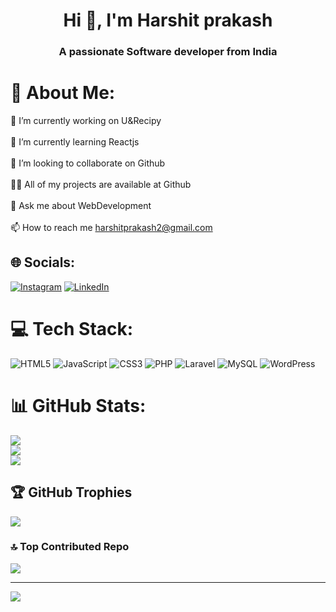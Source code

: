 <h1 align="center">Hi 👋, I'm Harshit prakash</h1>
<h3 align="center">A passionate Software developer from India</h3>

# 💫 About Me:
🔭 I’m currently working on U&Recipy<br><br>🌱 I’m currently learning Reactjs<br><br>👯 I’m looking to collaborate on Github<br><br>👨‍💻 All of my projects are available at Github<br><br>💬 Ask me about WebDevelopment<br><br>📫 How to reach me harshitprakash2@gmail.com


## 🌐 Socials:
[![Instagram](https://img.shields.io/badge/Instagram-%23E4405F.svg?logo=Instagram&logoColor=white)](https://instagram.com/its_harshitprakash2__) [![LinkedIn](https://img.shields.io/badge/LinkedIn-%230077B5.svg?logo=linkedin&logoColor=white)](https://linkedin.com/in/harshitPrakash  ) 

# 💻 Tech Stack:
![HTML5](https://img.shields.io/badge/html5-%23E34F26.svg?style=for-the-badge&logo=html5&logoColor=white) ![JavaScript](https://img.shields.io/badge/javascript-%23323330.svg?style=for-the-badge&logo=javascript&logoColor=%23F7DF1E) ![CSS3](https://img.shields.io/badge/css3-%231572B6.svg?style=for-the-badge&logo=css3&logoColor=white) ![PHP](https://img.shields.io/badge/php-%23777BB4.svg?style=for-the-badge&logo=php&logoColor=white) ![Laravel](https://img.shields.io/badge/laravel-%23FF2D20.svg?style=for-the-badge&logo=laravel&logoColor=white) ![MySQL](https://img.shields.io/badge/mysql-4479A1.svg?style=for-the-badge&logo=mysql&logoColor=white) ![WordPress](https://img.shields.io/badge/WordPress-%23117AC9.svg?style=for-the-badge&logo=WordPress&logoColor=white)
# 📊 GitHub Stats:
![](https://github-readme-stats.vercel.app/api?username=harshitprakash&theme=dark&hide_border=false&include_all_commits=false&count_private=false)<br/>
![](https://github-readme-streak-stats.herokuapp.com/?user=harshitprakash&theme=dark&hide_border=false)<br/>
![](https://github-readme-stats.vercel.app/api/top-langs/?username=harshitprakash&theme=dark&hide_border=false&include_all_commits=false&count_private=false&layout=compact)

## 🏆 GitHub Trophies
![](https://github-profile-trophy.vercel.app/?username=harshitprakash&theme=radical&no-frame=false&no-bg=true&margin-w=4)

### 🔝 Top Contributed Repo
![](https://github-contributor-stats.vercel.app/api?username=harshitprakash&limit=5&theme=dark&combine_all_yearly_contributions=true)

---
[![](https://visitcount.itsvg.in/api?id=harshitprakash&icon=0&color=0)](https://visitcount.itsvg.in)

<!-- Proudly created with GPRM ( https://gprm.itsvg.in ) -->
<!--
**harshitprakash/harshitprakash** is a ✨ _special_ ✨ repository because its `README.md` (this file) appears on your GitHub profile.

Here are some ideas to get you started:

- 🔭 I’m currently working on ...
- 🌱 I’m currently learning ...
- 👯 I’m looking to collaborate on ...
- 🤔 I’m looking for help with ...
- 💬 Ask me about ...
- 📫 How to reach me: ...
- 😄 Pronouns: ...
- ⚡ Fun fact: ...
-->
